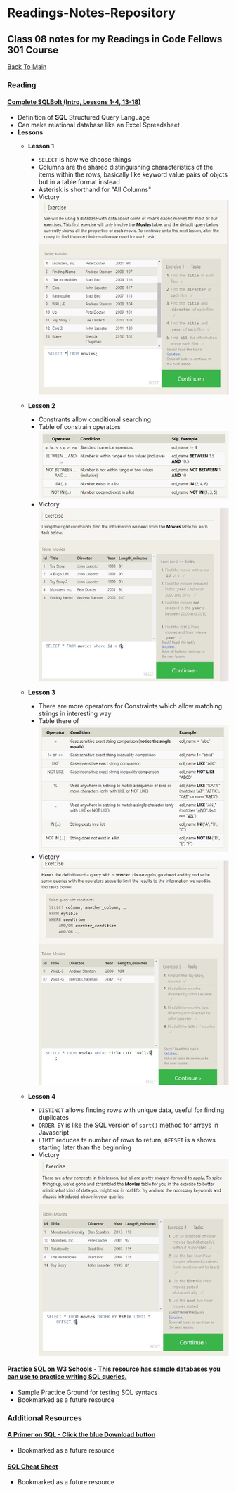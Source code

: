 # Readings-Notes-Repository

## Class 08 notes for my Readings in Code Fellows 301 Course

[Back To Main](README.md)


### Reading


#### [Complete SQLBolt (Intro, Lessons 1-4, 13-18)](http://sqlbolt.com/)

* Definition of **SQL** Structured Query Language
* Can make relational database like an Excel Spreadsheet
* **Lessons**
    * **Lesson 1**
        * ```SELECT``` is how we choose things 
        * Columns are the shared distinguishing characteristics of the items within the rows, basically like keyword value pairs of objcts but in a table format instead
        * Asterisk is shorthand for "All Columns"
        * Victory
    ![My Victory Image](reading-8-lesson-1.JPG)

    * **Lesson 2**
        * Constrants allow conditional searching
        * Table of constrain operators
        ![My Victory Image](constraint-table.JPG)
        * Victory
    ![My Victory Image](reading-8-lesson-2.JPG)

    * **Lesson 3** 
        * There are more operators for Constraints which allow matching strings in interesting way
        * Table there of
        ![My Victory Image](string-matching-constraint-table.JPG)
        * Victory
    ![My Victory Image](reading-8-lesson-3.JPG)

    * **Lesson 4**
        * ```DISTINCT``` allows finding rows with unique data, useful for finding duplicates
        * ```ORDER BY``` is like the SQL version of ```sort()``` method for arrays in Javascript
        * ```LIMIT``` reduces te number of rows to return, ```OFFSET``` is a shows starting later than the beginning
        * Victory 
![My Victory Image](reading-8-lesson-4.JPG)


#### [Practice SQL on W3 Schools - This resource has sample databases you can use to practice writing SQL queries.](https://www.w3schools.com/sql/trysql.asp?filename=trysql_select_all)

* Sample Practice Ground for testing SQL syntacs
* Bookmarked as a future resource
 

### Additional Resources

#### [A Primer on SQL - Click the blue Download button](https://openlibra.com/en/book/a-primer-on-sql-3rd-edition)
* Bookmarked as a future resource

#### [SQL Cheat Sheet](http://www.cheat-sheets.org/sites/sql.su/)
* Bookmarked as a future resource